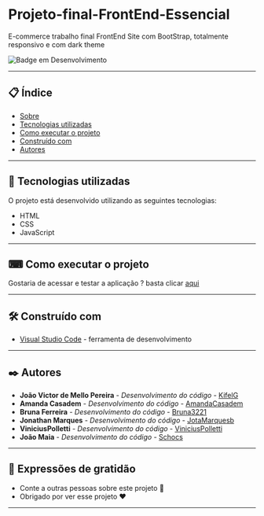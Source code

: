 # Projeto-final-FrontEnd-Essencial

E-commerce trabalho final FrontEnd Site com BootStrap, totalmente responsivo e com dark theme

![Badge em Desenvolvimento](https://img.shields.io/static/v1?label=STATUS&message=PROJETO%20FINALIZADO&color=GREEN&style=for-the-badge)

--- 

## 📋 Índice

- [Sobre](#Projeto-final-FrontEnd-Essencial)
- [Tecnologias utilizadas](#-tecnologias-utilizadas)
- [Como executar o projeto](#-como-executar-o-projeto)
- [Construído com](#%EF%B8%8F-construído-com)
- [Autores](#%EF%B8%8F-autores)

--- 

## 🚀 Tecnologias utilizadas

O projeto está desenvolvido utilizando as seguintes tecnologias:

- HTML
- CSS
- JavaScript

--- 

## ⌨ Como executar o projeto

Gostaria de acessar e testar a aplicação ? basta clicar [aqui](https://kifel.github.io/Projeto-final-FrontEnd-Essencial/)

--- 

## 🛠️ Construído com

* [Visual Studio Code](https://code.visualstudio.com/) - ferramenta de desenvolvimento

--- 

## ✒️ Autores

* **João Victor de Mello Pereira** - *Desenvolvimento do código* - [KifelG](https://github.com/kifel)
* **Amanda Casadem** - *Desenvolvimento do código* - [AmandaCasadem](https://github.com/AmandaCasadem)
* **Bruna Ferreira** - *Desenvolvimento do código* - [Bruna3221](https://github.com/Bruna3221)
* **Jonathan Marques** - *Desenvolvimento do código* - [JotaMarquesb](https://github.com/JotaMarquesb)
* **ViniciusPolletti** - *Desenvolvimento do código* - [ViniciusPolletti](https://github.com/ViniciusPolletti)
* **João Maia** - *Desenvolvimento do código* - [Schocs](https://github.com/Schocs)

---
 
## 🎁 Expressões de gratidão

* Conte a outras pessoas sobre este projeto 📢
* Obrigado por ver esse projeto ❤️

--- 

